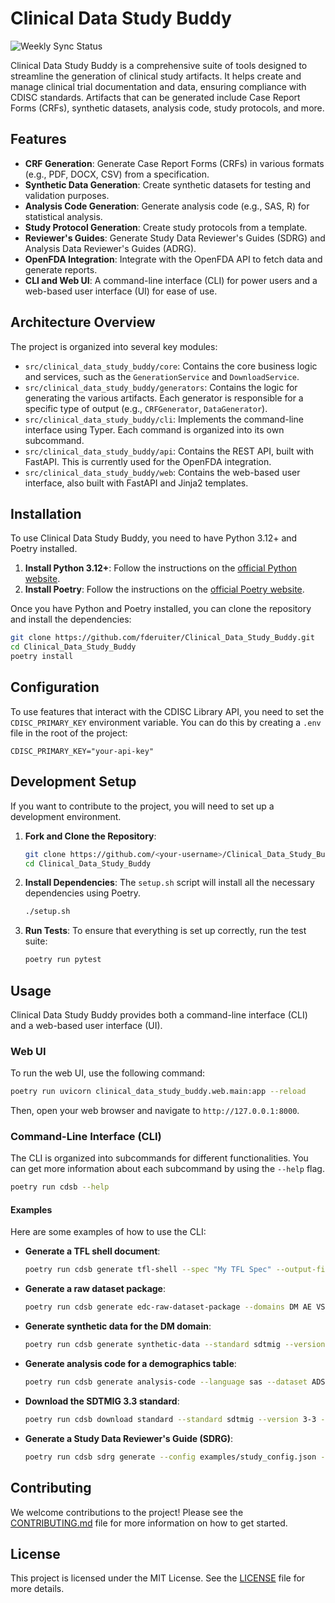 # Clinical Data Study Buddy

![Weekly Sync Status](https://github.com/fderuiter/Clinical_Data_Study_Buddy/actions/workflows/weekly-sync.yml/badge.svg)

Clinical Data Study Buddy is a comprehensive suite of tools designed to streamline the generation of clinical study artifacts. It helps create and manage clinical trial documentation and data, ensuring compliance with CDISC standards. Artifacts that can be generated include Case Report Forms (CRFs), synthetic datasets, analysis code, study protocols, and more.

## Features

*   **CRF Generation**: Generate Case Report Forms (CRFs) in various formats (e.g., PDF, DOCX, CSV) from a specification.
*   **Synthetic Data Generation**: Create synthetic datasets for testing and validation purposes.
*   **Analysis Code Generation**: Generate analysis code (e.g., SAS, R) for statistical analysis.
*   **Study Protocol Generation**: Create study protocols from a template.
*   **Reviewer's Guides**: Generate Study Data Reviewer's Guides (SDRG) and Analysis Data Reviewer's Guides (ADRG).
*   **OpenFDA Integration**: Integrate with the OpenFDA API to fetch data and generate reports.
*   **CLI and Web UI**: A command-line interface (CLI) for power users and a web-based user interface (UI) for ease of use.

## Architecture Overview

The project is organized into several key modules:

*   `src/clinical_data_study_buddy/core`: Contains the core business logic and services, such as the `GenerationService` and `DownloadService`.
*   `src/clinical_data_study_buddy/generators`: Contains the logic for generating the various artifacts. Each generator is responsible for a specific type of output (e.g., `CRFGenerator`, `DataGenerator`).
*   `src/clinical_data_study_buddy/cli`: Implements the command-line interface using Typer. Each command is organized into its own subcommand.
*   `src/clinical_data_study_buddy/api`: Contains the REST API, built with FastAPI. This is currently used for the OpenFDA integration.
*   `src/clinical_data_study_buddy/web`: Contains the web-based user interface, also built with FastAPI and Jinja2 templates.

## Installation

To use Clinical Data Study Buddy, you need to have Python 3.12+ and Poetry installed.

1.  **Install Python 3.12+**: Follow the instructions on the [official Python website](https://www.python.org/downloads/).
2.  **Install Poetry**: Follow the instructions on the [official Poetry website](https://python-poetry.org/docs/#installation).

Once you have Python and Poetry installed, you can clone the repository and install the dependencies:

```bash
git clone https://github.com/fderuiter/Clinical_Data_Study_Buddy.git
cd Clinical_Data_Study_Buddy
poetry install
```

## Configuration

To use features that interact with the CDISC Library API, you need to set the `CDISC_PRIMARY_KEY` environment variable. You can do this by creating a `.env` file in the root of the project:

```
CDISC_PRIMARY_KEY="your-api-key"
```

## Development Setup

If you want to contribute to the project, you will need to set up a development environment.

1.  **Fork and Clone the Repository**:
    ```bash
    git clone https://github.com/<your-username>/Clinical_Data_Study_Buddy.git
    cd Clinical_Data_Study_Buddy
    ```

2.  **Install Dependencies**:
    The `setup.sh` script will install all the necessary dependencies using Poetry.
    ```bash
    ./setup.sh
    ```

3.  **Run Tests**:
    To ensure that everything is set up correctly, run the test suite:
    ```bash
    poetry run pytest
    ```

## Usage

Clinical Data Study Buddy provides both a command-line interface (CLI) and a web-based user interface (UI).

### Web UI

To run the web UI, use the following command:

```bash
poetry run uvicorn clinical_data_study_buddy.web.main:app --reload
```

Then, open your web browser and navigate to `http://127.0.0.1:8000`.

### Command-Line Interface (CLI)

The CLI is organized into subcommands for different functionalities. You can get more information about each subcommand by using the `--help` flag.

```bash
poetry run cdsb --help
```

#### Examples

Here are some examples of how to use the CLI:

*   **Generate a TFL shell document**:
    ```bash
    poetry run cdsb generate tfl-shell --spec "My TFL Spec" --output-file my_tfl_shell.txt
    ```

*   **Generate a raw dataset package**:
    ```bash
    poetry run cdsb generate edc-raw-dataset-package --domains DM AE VS --num-subjects 20 --output-dir my_package
    ```

*   **Generate synthetic data for the DM domain**:
    ```bash
    poetry run cdsb generate synthetic-data --standard sdtmig --version 3-3 --domain DM --num-subjects 10
    ```

*   **Generate analysis code for a demographics table**:
    ```bash
    poetry run cdsb generate analysis-code --language sas --dataset ADSL --output-type Demographics --treatment-var TRT01A --output-file demo.sas
    ```

*   **Download the SDTMIG 3.3 standard**:
    ```bash
    poetry run cdsb download standard --standard sdtmig --version 3-3 --output-dir standards
    ```

*   **Generate a Study Data Reviewer's Guide (SDRG)**:
    ```bash
    poetry run cdsb sdrg generate --config examples/study_config.json --out sdrg.docx
    ```

## Contributing

We welcome contributions to the project! Please see the [CONTRIBUTING.md](CONTRIBUTING.md) file for more information on how to get started.

## License

This project is licensed under the MIT License. See the [LICENSE](LICENSE) file for more details.

